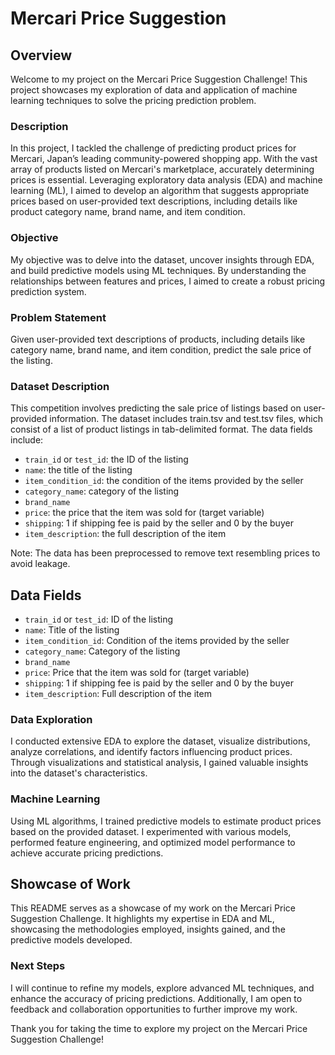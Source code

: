 # Mercari Price Suggestion

## Overview
Welcome to my project on the Mercari Price Suggestion Challenge! This project showcases my exploration of data and application of machine learning techniques to solve the pricing prediction problem. 

### Description
In this project, I tackled the challenge of predicting product prices for Mercari, Japan’s leading community-powered shopping app. With the vast array of products listed on Mercari's marketplace, accurately determining prices is essential. Leveraging exploratory data analysis (EDA) and machine learning (ML), I aimed to develop an algorithm that suggests appropriate prices based on user-provided text descriptions, including details like product category name, brand name, and item condition.

### Objective
My objective was to delve into the dataset, uncover insights through EDA, and build predictive models using ML techniques. By understanding the relationships between features and prices, I aimed to create a robust pricing prediction system.

### Problem Statement
Given user-provided text descriptions of products, including details like category name, brand name, and item condition, predict the sale price of the listing.

### Dataset Description
This competition involves predicting the sale price of listings based on user-provided information. The dataset includes train.tsv and test.tsv files, which consist of a list of product listings in tab-delimited format. The data fields include:

- `train_id` or `test_id`: the ID of the listing
- `name`: the title of the listing
- `item_condition_id`: the condition of the items provided by the seller
- `category_name`: category of the listing
- `brand_name`
- `price`: the price that the item was sold for (target variable)
- `shipping`: 1 if shipping fee is paid by the seller and 0 by the buyer
- `item_description`: the full description of the item

Note: The data has been preprocessed to remove text resembling prices to avoid leakage.

## Data Fields
- `train_id` or `test_id`: ID of the listing
- `name`: Title of the listing
- `item_condition_id`: Condition of the items provided by the seller
- `category_name`: Category of the listing
- `brand_name`
- `price`: Price that the item was sold for (target variable)
- `shipping`: 1 if shipping fee is paid by the seller and 0 by the buyer
- `item_description`: Full description of the item

### Data Exploration
I conducted extensive EDA to explore the dataset, visualize distributions, analyze correlations, and identify factors influencing product prices. Through visualizations and statistical analysis, I gained valuable insights into the dataset's characteristics.

### Machine Learning
Using ML algorithms, I trained predictive models to estimate product prices based on the provided dataset. I experimented with various models, performed feature engineering, and optimized model performance to achieve accurate pricing predictions.

## Showcase of Work
This README serves as a showcase of my work on the Mercari Price Suggestion Challenge. It highlights my expertise in EDA and ML, showcasing the methodologies employed, insights gained, and the predictive models developed.

### Next Steps
I will continue to refine my models, explore advanced ML techniques, and enhance the accuracy of pricing predictions. Additionally, I am open to feedback and collaboration opportunities to further improve my work.

Thank you for taking the time to explore my project on the Mercari Price Suggestion Challenge!




